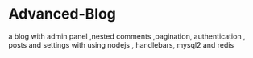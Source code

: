 # Advanced-Blog
a blog with admin panel ,nested comments ,pagination, authentication , posts and settings with using nodejs , handlebars, mysql2 and redis
